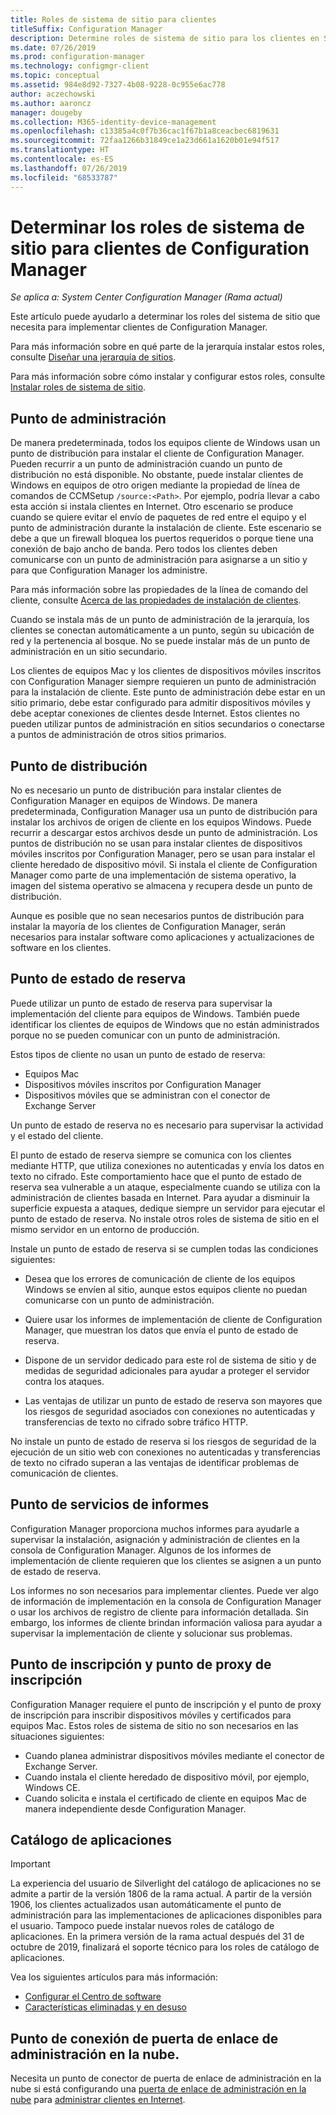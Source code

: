 ```yaml
---
title: Roles de sistema de sitio para clientes
titleSuffix: Configuration Manager
description: Determine roles de sistema de sitio para los clientes en System Center Configuration Manager.
ms.date: 07/26/2019
ms.prod: configuration-manager
ms.technology: configmgr-client
ms.topic: conceptual
ms.assetid: 984e8d92-7327-4b08-9228-0c955e6ac778
author: aczechowski
ms.author: aaroncz
manager: dougeby
ms.collection: M365-identity-device-management
ms.openlocfilehash: c13385a4c0f7b36cac1f67b1a8ceacbec6819631
ms.sourcegitcommit: 72faa1266b31849ce1a23d661a1620b01e94f517
ms.translationtype: HT
ms.contentlocale: es-ES
ms.lasthandoff: 07/26/2019
ms.locfileid: "68533787"
---
```

# <a name="determine-the-site-system-roles-for-configuration-manager-clients"></a>Determinar los roles de sistema de sitio para clientes de Configuration Manager

*Se aplica a: System Center Configuration Manager (Rama actual)*

Este artículo puede ayudarlo a determinar los roles del sistema de sitio que necesita para implementar clientes de Configuration Manager.

Para más información sobre en qué parte de la jerarquía instalar estos roles, consulte [Diseñar una jerarquía de sitios](/sccm/core/plan-design/hierarchy/design-a-hierarchy-of-sites).  

Para más información sobre cómo instalar y configurar estos roles, consulte [Instalar roles de sistema de sitio](/sccm/core/servers/deploy/configure/install-site-system-roles).  

## <a name="management-point"></a>Punto de administración

De manera predeterminada, todos los equipos cliente de Windows usan un punto de distribución para instalar el cliente de Configuration Manager. Pueden recurrir a un punto de administración cuando un punto de distribución no está disponible. No obstante, puede instalar clientes de Windows en equipos de otro origen mediante la propiedad de línea de comandos de CCMSetup `/source:<Path>`. Por ejemplo, podría llevar a cabo esta acción si instala clientes en Internet. Otro escenario se produce cuando se quiere evitar el envío de paquetes de red entre el equipo y el punto de administración durante la instalación de cliente. Este escenario se debe a que un firewall bloquea los puertos requeridos o porque tiene una conexión de bajo ancho de banda. Pero todos los clientes deben comunicarse con un punto de administración para asignarse a un sitio y para que Configuration Manager los administre.  

Para más información sobre las propiedades de la línea de comando del cliente, consulte [Acerca de las propiedades de instalación de clientes](/sccm/core/clients/deploy/about-client-installation-properties).  

Cuando se instala más de un punto de administración de la jerarquía, los clientes se conectan automáticamente a un punto, según su ubicación de red y la pertenencia al bosque. No se puede instalar más de un punto de administración en un sitio secundario.  

Los clientes de equipos Mac y los clientes de dispositivos móviles inscritos con Configuration Manager siempre requieren un punto de administración para la instalación de cliente. Este punto de administración debe estar en un sitio primario, debe estar configurado para admitir dispositivos móviles y debe aceptar conexiones de clientes desde Internet. Estos clientes no pueden utilizar puntos de administración en sitios secundarios o conectarse a puntos de administración de otros sitios primarios.  

## <a name="distribution-point"></a>Punto de distribución

No es necesario un punto de distribución para instalar clientes de Configuration Manager en equipos de Windows. De manera predeterminada, Configuration Manager usa un punto de distribución para instalar los archivos de origen de cliente en los equipos Windows. Puede recurrir a descargar estos archivos desde un punto de administración. Los puntos de distribución no se usan para instalar clientes de dispositivos móviles inscritos por Configuration Manager, pero se usan para instalar el cliente heredado de dispositivo móvil. Si instala el cliente de Configuration Manager como parte de una implementación de sistema operativo, la imagen del sistema operativo se almacena y recupera desde un punto de distribución.

Aunque es posible que no sean necesarios puntos de distribución para instalar la mayoría de los clientes de Configuration Manager, serán necesarios para instalar software como aplicaciones y actualizaciones de software en los clientes.  

## <a name="fallback-status-point"></a>Punto de estado de reserva

Puede utilizar un punto de estado de reserva para supervisar la implementación del cliente para equipos de Windows. También puede identificar los clientes de equipos de Windows que no están administrados porque no se pueden comunicar con un punto de administración.

Estos tipos de cliente no usan un punto de estado de reserva:

- Equipos Mac
- Dispositivos móviles inscritos por Configuration Manager
- Dispositivos móviles que se administran con el conector de Exchange Server

Un punto de estado de reserva no es necesario para supervisar la actividad y el estado del cliente.  

El punto de estado de reserva siempre se comunica con los clientes mediante HTTP, que utiliza conexiones no autenticadas y envía los datos en texto no cifrado. Este comportamiento hace que el punto de estado de reserva sea vulnerable a un ataque, especialmente cuando se utiliza con la administración de clientes basada en Internet. Para ayudar a disminuir la superficie expuesta a ataques, dedique siempre un servidor para ejecutar el punto de estado de reserva. No instale otros roles de sistema de sitio en el mismo servidor en un entorno de producción.  

Instale un punto de estado de reserva si se cumplen todas las condiciones siguientes:  

- Desea que los errores de comunicación de cliente de los equipos Windows se envíen al sitio, aunque estos equipos cliente no puedan comunicarse con un punto de administración.  

- Quiere usar los informes de implementación de cliente de Configuration Manager, que muestran los datos que envía el punto de estado de reserva.  

- Dispone de un servidor dedicado para este rol de sistema de sitio y de medidas de seguridad adicionales para ayudar a proteger el servidor contra los ataques.  

- Las ventajas de utilizar un punto de estado de reserva son mayores que los riesgos de seguridad asociados con conexiones no autenticadas y transferencias de texto no cifrado sobre tráfico HTTP.  

No instale un punto de estado de reserva si los riesgos de seguridad de la ejecución de un sitio web con conexiones no autenticadas y transferencias de texto no cifrado superan a las ventajas de identificar problemas de comunicación de clientes.  

## <a name="reporting-services-point"></a>Punto de servicios de informes

Configuration Manager proporciona muchos informes para ayudarle a supervisar la instalación, asignación y administración de clientes en la consola de Configuration Manager. Algunos de los informes de implementación de cliente requieren que los clientes se asignen a un punto de estado de reserva.  

Los informes no son necesarios para implementar clientes. Puede ver algo de información de implementación en la consola de Configuration Manager o usar los archivos de registro de cliente para información detallada. Sin embargo, los informes de cliente brindan información valiosa para ayudar a supervisar la implementación de cliente y solucionar sus problemas.  

## <a name="enrollment-point-and-enrollment-proxy-point"></a>Punto de inscripción y punto de proxy de inscripción

Configuration Manager requiere el punto de inscripción y el punto de proxy de inscripción para inscribir dispositivos móviles y certificados para equipos Mac. Estos roles de sistema de sitio no son necesarios en las situaciones siguientes:

- Cuando planea administrar dispositivos móviles mediante el conector de Exchange Server.
- Cuando instala el cliente heredado de dispositivo móvil, por ejemplo, Windows CE.
- Cuando solicita e instala el certificado de cliente en equipos Mac de manera independiente desde Configuration Manager.

## <a name="application-catalog"></a>Catálogo de aplicaciones

> [!Important]  
> La experiencia del usuario de Silverlight del catálogo de aplicaciones no se admite a partir de la versión 1806 de la rama actual. A partir de la versión 1906, los clientes actualizados usan automáticamente el punto de administración para las implementaciones de aplicaciones disponibles para el usuario. Tampoco puede instalar nuevos roles de catálogo de aplicaciones. En la primera versión de la rama actual después del 31 de octubre de 2019, finalizará el soporte técnico para los roles de catálogo de aplicaciones.  
>
> Vea los siguientes artículos para más información:
>
> - [Configurar el Centro de software](/sccm/apps/plan-design/plan-for-software-center#bkmk_userex)
> - [Características eliminadas y en desuso](/sccm/core/plan-design/changes/deprecated/removed-and-deprecated-cmfeatures)  

## <a name="cloud-management-gateway-connector-point"></a>Punto de conexión de puerta de enlace de administración en la nube.

Necesita un punto de conector de puerta de enlace de administración en la nube si está configurando una [puerta de enlace de administración en la nube](/sccm/core/clients/manage/setup-cloud-management-gateway) para [administrar clientes en Internet](/sccm/core/clients/manage/manage-clients-internet).
